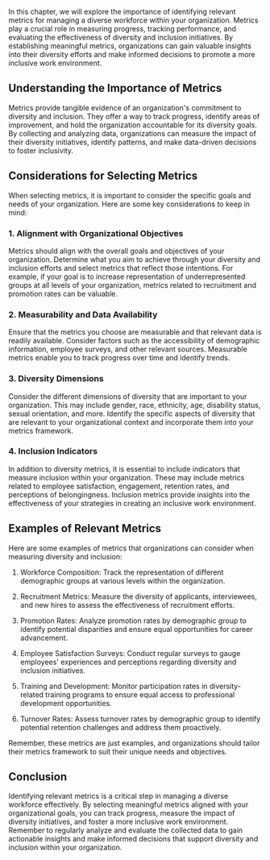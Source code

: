 
In this chapter, we will explore the importance of identifying relevant metrics for managing a diverse workforce within your organization. Metrics play a crucial role in measuring progress, tracking performance, and evaluating the effectiveness of diversity and inclusion initiatives. By establishing meaningful metrics, organizations can gain valuable insights into their diversity efforts and make informed decisions to promote a more inclusive work environment.

Understanding the Importance of Metrics
---------------------------------------

Metrics provide tangible evidence of an organization's commitment to diversity and inclusion. They offer a way to track progress, identify areas of improvement, and hold the organization accountable for its diversity goals. By collecting and analyzing data, organizations can measure the impact of their diversity initiatives, identify patterns, and make data-driven decisions to foster inclusivity.

Considerations for Selecting Metrics
------------------------------------

When selecting metrics, it is important to consider the specific goals and needs of your organization. Here are some key considerations to keep in mind:

### 1. Alignment with Organizational Objectives

Metrics should align with the overall goals and objectives of your organization. Determine what you aim to achieve through your diversity and inclusion efforts and select metrics that reflect those intentions. For example, if your goal is to increase representation of underrepresented groups at all levels of your organization, metrics related to recruitment and promotion rates can be valuable.

### 2. Measurability and Data Availability

Ensure that the metrics you choose are measurable and that relevant data is readily available. Consider factors such as the accessibility of demographic information, employee surveys, and other relevant sources. Measurable metrics enable you to track progress over time and identify trends.

### 3. Diversity Dimensions

Consider the different dimensions of diversity that are important to your organization. This may include gender, race, ethnicity, age, disability status, sexual orientation, and more. Identify the specific aspects of diversity that are relevant to your organizational context and incorporate them into your metrics framework.

### 4. Inclusion Indicators

In addition to diversity metrics, it is essential to include indicators that measure inclusion within your organization. These may include metrics related to employee satisfaction, engagement, retention rates, and perceptions of belongingness. Inclusion metrics provide insights into the effectiveness of your strategies in creating an inclusive work environment.

Examples of Relevant Metrics
----------------------------

Here are some examples of metrics that organizations can consider when measuring diversity and inclusion:

1. Workforce Composition: Track the representation of different demographic groups at various levels within the organization.

2. Recruitment Metrics: Measure the diversity of applicants, interviewees, and new hires to assess the effectiveness of recruitment efforts.

3. Promotion Rates: Analyze promotion rates by demographic group to identify potential disparities and ensure equal opportunities for career advancement.

4. Employee Satisfaction Surveys: Conduct regular surveys to gauge employees' experiences and perceptions regarding diversity and inclusion initiatives.

5. Training and Development: Monitor participation rates in diversity-related training programs to ensure equal access to professional development opportunities.

6. Turnover Rates: Assess turnover rates by demographic group to identify potential retention challenges and address them proactively.

Remember, these metrics are just examples, and organizations should tailor their metrics framework to suit their unique needs and objectives.

Conclusion
----------

Identifying relevant metrics is a critical step in managing a diverse workforce effectively. By selecting meaningful metrics aligned with your organizational goals, you can track progress, measure the impact of diversity initiatives, and foster a more inclusive work environment. Remember to regularly analyze and evaluate the collected data to gain actionable insights and make informed decisions that support diversity and inclusion within your organization.
